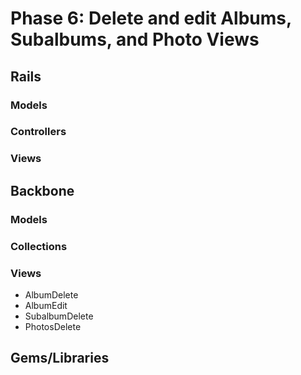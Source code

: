 # Phase 6: Delete and edit Albums, Subalbums, and Photo Views

## Rails
### Models

### Controllers

### Views

## Backbone
### Models

### Collections

### Views
* AlbumDelete
* AlbumEdit
* SubalbumDelete
* PhotosDelete

## Gems/Libraries
